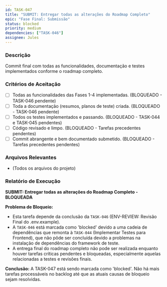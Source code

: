 ```yaml
---
id: TASK-047
title: "SUBMIT: Entregar todas as alterações do Roadmap Completo"
epic: "Fase Final: Submissão"
status: blocked
priority: medium
dependencies: ["TASK-046"]
assignee: Jules
---
```


### Descrição

Commit final com todas as funcionalidades, documentação e testes implementados conforme o roadmap completo.

### Critérios de Aceitação

- [ ] Todas as funcionalidades das Fases 1-4 implementadas. (BLOQUEADO - TASK-046 pendente)
- [ ] Toda a documentação (resumos, planos de teste) criada. (BLOQUEADO - TASK-046 pendente)
- [ ] Todos os testes implementados e passando. (BLOQUEADO - TASK-044 e TASK-045 pendentes)
- [ ] Código revisado e limpo. (BLOQUEADO - Tarefas precedentes pendentes)
- [ ] Commit abrangente e bem documentado submetido. (BLOQUEADO - Tarefas precedentes pendentes)

### Arquivos Relevantes

* (Todos os arquivos do projeto)

### Relatório de Execução

**SUBMIT: Entregar todas as alterações do Roadmap Completo - BLOQUEADA**

**Problema de Bloqueio:**
*   Esta tarefa depende da conclusão da `TASK-046` (ENV-REVIEW: Revisão Final do .env.example).
*   A `TASK-046` está marcada como 'blocked' devido a uma cadeia de dependências que remonta à `TASK-044` (Implementar Testes para Frontend), que não pôde ser concluída devido a problemas na instalação de dependências do framework de teste.
*   A entrega final do roadmap completo não pode ser realizada enquanto houver tarefas críticas pendentes e bloqueadas, especialmente aquelas relacionadas a testes e revisões finais.

**Conclusão:** A TASK-047 está sendo marcada como 'blocked'. Não há mais tarefas processáveis no backlog até que as atuais causas de bloqueio sejam resolvidas.

